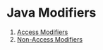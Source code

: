# Java Modifiers

1. [Access Modifiers](AccessModifiers.md)
2. [Non-Access Modifiers](NonAccessModifiers.md)